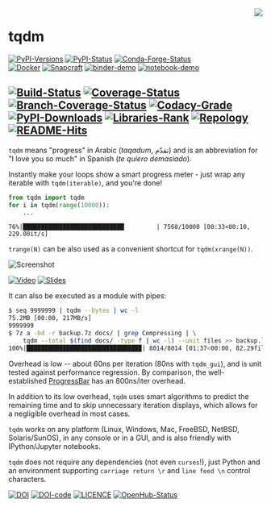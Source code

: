 <img align="right" src="https://raw.githubusercontent.com/tqdm/tqdm/master/images/logo.gif" />

tqdm
====

[![PyPI-Versions](https://img.shields.io/pypi/pyversions/tqdm.svg?logo=python&logoColor=white)](https://pypi.org/project/tqdm)
[![PyPI-Status](https://img.shields.io/pypi/v/tqdm.svg?logo=PyPI&logoColor=white)](https://pypi.org/project/tqdm)
[![Conda-Forge-Status](https://img.shields.io/conda/v/conda-forge/tqdm.svg?label=conda-forge&logo=conda-forge)](https://anaconda.org/conda-forge/tqdm)
<br/>
[![Docker](https://img.shields.io/badge/docker-pull-blue.svg?logo=docker&logoColor=white)](https://hub.docker.com/r/tqdm/tqdm)
[![Snapcraft](https://img.shields.io/badge/snap-install-82BEA0.svg?logo=snapcraft)](https://snapcraft.io/tqdm)
[![binder-demo](https://mybinder.org/badge_logo.svg)](https://mybinder.org/v2/gh/tqdm/tqdm/master?filepath=DEMO.ipynb)
[![notebook-demo](https://img.shields.io/badge/launch-notebook-orange.svg?logo=jupyter)](https://notebooks.ai/demo/gh/tqdm/tqdm)

[![Build-Status](https://img.shields.io/travis/tqdm/tqdm/master.svg?logo=travis)](https://travis-ci.org/tqdm/tqdm)
[![Coverage-Status](https://coveralls.io/repos/tqdm/tqdm/badge.svg?branch=master)](https://coveralls.io/github/tqdm/tqdm)
[![Branch-Coverage-Status](https://codecov.io/gh/tqdm/tqdm/branch/master/graph/badge.svg)](https://codecov.io/gh/tqdm/tqdm)
[![Codacy-Grade](https://api.codacy.com/project/badge/Grade/3f965571598f44549c7818f29cdcf177)](https://www.codacy.com/app/tqdm/tqdm/dashboard)
<br/>
[![PyPI-Downloads](https://img.shields.io/pypi/dm/tqdm.svg?label=pypi%20downloads&logo=python&logoColor=white)](https://pypi.org/project/tqdm)
[![Libraries-Rank](https://img.shields.io/librariesio/sourcerank/pypi/tqdm.svg?logo=koding&logoColor=white)](https://libraries.io/pypi/tqdm)
[![Repology](https://repology.org/badge/tiny-repos/python:tqdm.svg)](https://repology.org/project/python:tqdm/versions)
[![README-Hits](https://caspersci.uk.to/cgi-bin/hits.cgi?q=tqdm&style=social&r=https://github.com/tqdm/tqdm&l=https://caspersci.uk.to/images/tqdm.png&f=https://raw.githubusercontent.com/tqdm/tqdm/master/images/logo.gif)](https://caspersci.uk.to/cgi-bin/hits.cgi?q=tqdm&a=plot&r=https://github.com/tqdm/tqdm&l=https://caspersci.uk.to/images/tqdm.png&f=https://raw.githubusercontent.com/tqdm/tqdm/master/images/logo.gif&style=social)
---

`tqdm` means "progress" in Arabic (*taqadum*, تقدّم) and is an
abbreviation for "I love you so much" in Spanish (*te quiero demasiado*).

Instantly make your loops show a smart progress meter - just wrap any
iterable with `tqdm(iterable)`, and you're done!

```python
from tqdm import tqdm
for i in tqdm(range(10000)):
    ...
```

`76%|████████████████████████████         | 7568/10000 [00:33<00:10, 229.00it/s]`

`trange(N)` can be also used as a convenient shortcut for
`tqdm(xrange(N))`.

![Screenshot](https://raw.githubusercontent.com/tqdm/tqdm/master/images/tqdm.gif)

[![Video](https://raw.githubusercontent.com/tqdm/tqdm/master/images/video.jpg)](/video) [![Slides](https://raw.githubusercontent.com/tqdm/tqdm/master/images/slides.jpg
)](/PyData2019/slides.html)

It can also be executed as a module with pipes:

```sh
$ seq 9999999 | tqdm --bytes | wc -l
75.2MB [00:00, 217MB/s]
9999999
$ 7z a -bd -r backup.7z docs/ | grep Compressing | \
    tqdm --total $(find docs/ -type f | wc -l) --unit files >> backup.log
100%|███████████████████████████████▉| 8014/8014 [01:37<00:00, 82.29files/s]
```

Overhead is low -- about 60ns per iteration (80ns with `tqdm_gui`), and
is unit tested against performance regression. By comparison, the
well-established
[ProgressBar](https://github.com/niltonvolpato/python-progressbar) has
an 800ns/iter overhead.

In addition to its low overhead, `tqdm` uses smart algorithms to predict
the remaining time and to skip unnecessary iteration displays, which
allows for a negligible overhead in most cases.

`tqdm` works on any platform (Linux, Windows, Mac, FreeBSD, NetBSD,
Solaris/SunOS), in any console or in a GUI, and is also friendly with
IPython/Jupyter notebooks.

`tqdm` does not require any dependencies (not even `curses`!), just
Python and an environment supporting `carriage return \r` and
`line feed \n` control characters.

[![DOI](https://img.shields.io/badge/DOI-10.21105/joss.01277-green.svg)](https://doi.org/10.21105/joss.01277)
[![DOI-code](https://img.shields.io/badge/DOI-10.5281/zenodo.595120-blue.svg)](https://doi.org/10.5281/zenodo.595120)
[![LICENCE](https://img.shields.io/pypi/l/tqdm.svg)](https://raw.githubusercontent.com/tqdm/tqdm/master/LICENCE)
[![OpenHub-Status](https://www.openhub.net/p/tqdm/widgets/project_thin_badge?format=gif)](https://www.openhub.net/p/tqdm?ref=Thin+badge)

